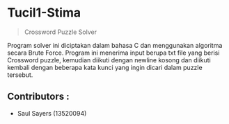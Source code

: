 # Tucil1-Stima
> Crossword Puzzle Solver

Program solver ini diciptakan dalam bahasa C dan menggunakan algoritma secara Brute Force. Program ini menerima input berupa txt file yang berisi Crossword puzzle, kemudian diikuti dengan newline kosong dan diikuti kembali dengan beberapa kata kunci yang ingin dicari dalam puzzle tersebut.


## Contributors :
- Saul Sayers (13520094)